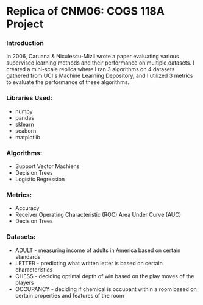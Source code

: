 # Replica of CNM06: COGS 118A Project

### Introduction
In 2006, Caruana & Niculescu-Mizil wrote a paper evaluating various supervised learning methods and their performance on multiple datasets. I created a mini-scale replica where I ran 3 algorithms on 4 datasets gathered from UCI's Machine Learning Depository, and I utilized 3 metrics to evaluate the performance of these algorithms. 

### Libraries Used:
* numpy
* pandas
* sklearn
* seaborn
* matplotlib

### Algorithms:
* Support Vector Machiens
* Decision Trees
* Logistic Regression

### Metrics:
* Accuracy
* Receiver Operating Characteristic (ROC) Area Under Curve (AUC)
* Decision Trees

### Datasets:
* ADULT - measuring income of adults in America based on certain standards
* LETTER - predicting what written letter is based on certain characteristics
* CHESS - deciding optimal depth of win based on the play moves of the players
* OCCUPANCY - deciding if chemical is occupant within a room based on certain properties and features of the room
